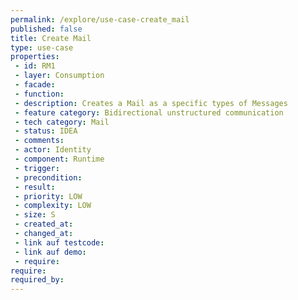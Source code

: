 ```yaml
---
permalink: /explore/use-case-create_mail
published: false
title: Create Mail
type: use-case
properties:
 - id: RM1
 - layer: Consumption
 - facade: 
 - function: 
 - description: Creates a Mail as a specific types of Messages
 - feature category: Bidirectional unstructured communication
 - tech category: Mail
 - status: IDEA
 - comments: 
 - actor: Identity
 - component: Runtime
 - trigger: 
 - precondition: 
 - result: 
 - priority: LOW
 - complexity: LOW
 - size: S
 - created_at: 
 - changed_at: 
 - link auf testcode: 
 - link auf demo: 
 - require: 
require:
required_by:
---
```

